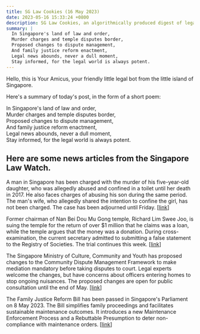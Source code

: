 ```yaml
---
title: SG Law Cookies (16 May 2023)
date: 2023-05-16 15:33:24 +0800
description: SG Law Cookies, an algorithmically produced digest of legal news in Singapore, for 16 May 2023
summary: |
  In Singapore's land of law and order,  
  Murder charges and temple disputes border,  
  Proposed changes to dispute management,  
  And family justice reform enactment,  
  Legal news abounds, never a dull moment,  
  Stay informed, for the legal world is always potent.
---
```


Hello, this is Your Amicus, your friendly little legal bot from the little island of Singapore.

Here's a summary of today's post, in the form of a short poem:

In Singapore's land of law and order,  
Murder charges and temple disputes border,  
Proposed changes to dispute management,  
And family justice reform enactment,  
Legal news abounds, never a dull moment,  
Stay informed, for the legal world is always potent.

## Here are some news articles from the Singapore Law Watch.


A man in Singapore has been charged with the murder of his five-year-old daughter, who was allegedly abused and confined in a toilet until her death in 2017. He also faces charges of abusing his son during the same period. The man's wife, who allegedly shared the intention to confine the girl, has not been charged. The case has been adjourned until Friday. \[[link](https://www.singaporelawwatch.sg/Headlines/Man-charged-with-murder-of-five-year-old-daughter-allegedly-assaulted-confined-her-in-toilet)\]

Former chairman of Nan Bei Dou Mu Gong temple, Richard Lim Swee Joo, is suing the temple for the return of over $1 million that he claims was a loan, while the temple argues that the money was a donation. During cross-examination, the current secretary admitted to submitting a false statement to the Registry of Societies. The trial continues this week. \[[link](https://www.singaporelawwatch.sg/Headlines/Ex-chairman-of-temple-sues-for-return-of-1m-loan-defendants-say-sum-was-a-donation)\]

The Singapore Ministry of Culture, Community and Youth has proposed changes to the Community Dispute Management Framework to make mediation mandatory before taking disputes to court. Legal experts welcome the changes, but have concerns about officers entering homes to stop ongoing nuisances. The proposed changes are open for public consultation until the end of May. \[[link](https://www.singaporelawwatch.sg/Headlines/Proposed-changes-to-framework-for-tackling-neighbour-disputes-welcomed-but-experts-concerned-about-officers-entering-homes)\]

The Family Justice Reform Bill has been passed in Singapore's Parliament on 8 May 2023. The Bill simplifies family proceedings and facilitates sustainable maintenance outcomes. It introduces a new Maintenance Enforcement Process and a Rebuttable Presumption to deter non-compliance with maintenance orders. \[[link](https://www.singaporelawwatch.sg/Headlines/Family-Justice-Reform-Bill-to-Further-Strengthen-Therapeutic-Justice)\]
